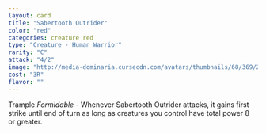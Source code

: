 ```yaml
---
layout: card
title: "Sabertooth Outrider"
color: "red"
categories: creature red
type: "Creature - Human Warrior"
rarity: "C"
attack: "4/2"
image: "http://media-dominaria.cursecdn.com/avatars/thumbnails/68/369/200/283/635618455929387710.png"
cost: "3R"
flavor: ""
---
```


Trample
<em>Formidable</em> - Whenever Sabertooth Outrider attacks, it gains first strike until end of turn as long as creatures you control have total power 8 or greater.
